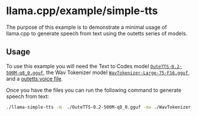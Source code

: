 # llama.cpp/example/simple-tts

The purpose of this example is to demonstrate a minimal usage of llama.cpp to generate speech from text using the outetts series of models.

## Usage

To use this example you will need the Text to Codes model [`OuteTTS-0.2-500M-q8_0.gguf`](https://huggingface.co/OuteAI/OuteTTS-0.2-500M-GGUF/blob/main/OuteTTS-0.2-500M-Q8_0.gguf), the Wav Tokenizer model [`WavTokenizer-Large-75-F16.gguf`](https://huggingface.co/ggml-org/WavTokenizer/blob/main/WavTokenizer-Large-75-F16.gguf), and a [outetts voice file](https://github.com/edwko/OuteTTS/tree/main/outetts/version/v1/default_speakers).

Once you have the files you can run the following command to generate speech from text:

```bash
./llama-simple-tts -m  ./OuteTTS-0.2-500M-q8_0.gguf -mv ./WavTokenizer-Large-75-F16.gguf -v ./en_male_1.json -p "Hello, world!"
```
